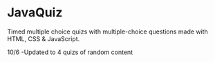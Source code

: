 # JavaQuiz
Timed multiple choice quizs with multiple-choice questions made with HTML, CSS &amp; JavaScript.

10/6 -Updated to 4 quizs of random content
